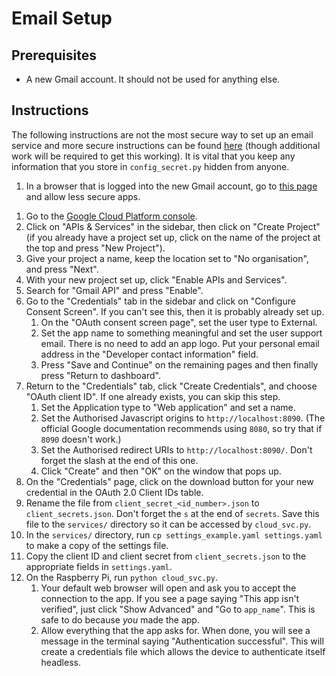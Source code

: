 # Email Setup

## Prerequisites

- A new Gmail account. It should not be used for anything else.

## Instructions

The following instructions are not the most secure way to set up an email service and more secure instructions can be found [here](https://developers.google.com/gmail/api/quickstart/python) (though additional work will be required to get this working).
It is vital that you keep any information that you store in `config_secret.py` hidden from anyone.

1. In a browser that is logged into the new Gmail account, go to [this page](https://myaccount.google.com/lesssecureapps) and allow less secure apps.

<!-- OLD INSTRUCTIONS

Refer to [this API guide from Google](https://developers.google.com/gmail/api/quickstart/python) for getting set up.
Most instructions below will be copies of the instructions on that page but there will be important links on that page, so make sure you have it open.

1. On the guide, click the "Enable Gmail API" button in [Step 1](https://developers.google.com/gmail/api/quickstart/python#step_1_turn_on_the).
1. Name the project "HomeSec" and agree to the T&C's.
1. Select "Desktop app" for the OAuth client and click "Create".
1. Click "Download client configuration" and use the contents of the file as the `oauth_cred` parameter in `src/base_src/config_secret.py` (refer to [`src/base_src/README.md`](src/base_src/README.md) if this hasn't been set up yet). -->

1. Go to the [Google Cloud Platform console](https://console.cloud.google.com/).
1. Click on "APIs & Services" in the sidebar, then click on "Create Project" (if you already have a project set up, click on the name of the project at the top and press "New Project").
1. Give your project a name, keep the location set to "No organisation", and press "Next".
1. With your new project set up, click "Enable APIs and Services".
1. Search for "Gmail API" and press "Enable".
1. Go to the "Credentials" tab in the sidebar and click on "Configure Consent Screen". If you can't see this, then it is probably already set up.
    1. On the "OAuth consent screen page", set the user type to External.
    1. Set the app name to something meaningful and set the user support email. There is no need to add an app logo. Put your personal email address in the "Developer contact information" field.
    1. Press "Save and Continue" on the remaining pages and then finally press "Return to dashboard".
1. Return to the "Credentials" tab, click "Create Credentials", and choose "OAuth client ID". If one already exists, you can skip this step.
    1. Set the Application type to "Web application" and set a name. 
    1. Set the Authorised Javascript origins to `http://localhost:8090`. (The official Google documentation recommends using `8080`, so try that if `8090` doesn't work.)
    1. Set the Authorised redirect URIs to `http://localhost:8090/`. Don't forget the slash at the end of this one.
    1. Click "Create" and then "OK" on the window that pops up.
1. On the "Credentials" page, click on the download button for your new credential in the OAuth 2.0 Client IDs table.
1. Rename the file from `client_secret_<id_number>.json` to `client_secrets.json`. Don't forget the `s` at the end of `secrets`. Save this file to the `services/` directory so it can be accessed by `cloud_svc.py`.
1. In the `services/` directory, run `cp settings_example.yaml settings.yaml` to make a copy of the settings file.
1. Copy the client ID and client secret from `client_secrets.json` to the appropriate fields in `settings.yaml`.
1. On the Raspberry Pi, run `python cloud_svc.py`.
    1. Your default web browser will open and ask you to accept the connection to the app. If you see a page saying "This app isn't verified", just click "Show Advanced" and "Go to `app_name`". This is safe to do because *you* made the app.
    1. Allow everything that the app asks for. When done, you will see a message in the terminal saying "Authentication successful". This will create a credentials file which allows the device to authenticate itself headless.
<!-- TODO merge this with cloud.md. The instructions are basically the same (and you only need to do the credentials thing once, I think) -->
